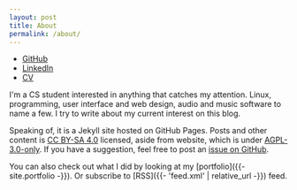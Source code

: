 ```yaml
---
layout: post
title: About
permalink: /about/
---
```


<ul class="nav-list">
  <li><a href="/">GitHub</a></li>
  <li><a href="/">LinkedIn</a></li>
  <li><a href="/">CV</a></li>
</ul>

I'm a CS student interested in anything that catches my attention. Linux, programming, user interface and web design, audio and music software to name a few. I try to write about my current interest on this blog.

Speaking of, it is a Jekyll site hosted on GitHub Pages. Posts and other content is [CC BY-SA 4.0](https://creativecommons.org/licenses/by-sa/4.0/) licensed, aside from website, which is under [AGPL-3.0-only](https://www.gnu.org/licenses/agpl-3.0-standalone.html). If you have a suggestion, feel free to post an [issue on GitHub](https://github.com/vllur/vllur.github.io/issues).

You can also check out what I did by looking at my [portfolio]({{- site.portfolio -}}). Or subscribe to [RSS]({{- 'feed.xml'  | relative_url -}}) feed.
